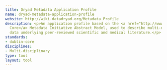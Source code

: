 ```yaml
---
title: Dryad Metadata Application Profile
name: dryad-metadata-application-profile
website: http://wiki.datadryad.org/Metadata_Profile
description: <p>An application profile based on the <a href="http://www.dcc.ac.uk/resources/metadata-standards/dublin-core">Dublin
  Core</a> Metadata Initiative Abstract Model, used to describe multi-disciplinary
  data underlying peer-reviewed scientific and medical literature.</p>
standards:
- dublin-core
disciplines:
- Multi-disciplinary
type: tool
layout: tool
---
```


